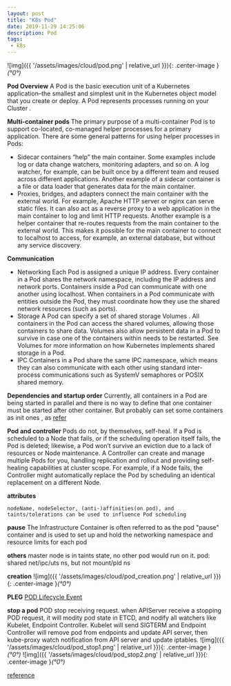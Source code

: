 ```yaml
---
layout: post
title: "K8s Pod"
date: 2019-11-29 14:25:06
description: Pod
tags:
 - k8s
---
```


![img]({{ '/assets/images/cloud/pod.png' | relative_url }}){: .center-image }*(°0°)*

**Pod Overview**
A Pod is the basic execution unit of a Kubernetes application–the smallest and simplest unit in the Kubernetes object model that you create or deploy. A Pod represents processes running on your Cluster .

**Multi-container pods**
The primary purpose of a multi-container Pod is to support co-located, co-managed helper processes for a primary application. There are some general patterns for using helper processes in Pods:

- Sidecar 
containers “help” the main container. Some examples include log or data change watchers, monitoring adapters, and so on. A log watcher, for example, can be built once by a different team and reused across different applications. Another example of a sidecar container is a file or data loader that generates data for the main container.
- Proxies, bridges, and adapters 
connect the main container with the external world. For example, Apache HTTP server or nginx can serve static files. It can also act as a reverse proxy to a web application in the main container to log and limit HTTP requests. Another example is a helper container that re-routes requests from the main container to the external world. This makes it possible for the main container to connect to localhost to access, for example, an external database, but without any service discovery.

**Communication**
- Networking
Each Pod is assigned a unique IP address. Every container in a Pod shares the network namespace, including the IP address and network ports. Containers inside a Pod can communicate with one another using localhost. When containers in a Pod communicate with entities outside the Pod, they must coordinate how they use the shared network resources (such as ports).
- Storage
A Pod can specify a set of shared storage Volumes . All containers in the Pod can access the shared volumes, allowing those containers to share data. Volumes also allow persistent data in a Pod to survive in case one of the containers within needs to be restarted. See Volumes for more information on how Kubernetes implements shared storage in a Pod.
- IPC
Containers in a Pod share the same IPC namespace, which means they can also communicate with each other using standard inter-process communications such as SystemV semaphores or POSIX shared memory.

**Dependencies and startup order**
Currently, all containers in a Pod are being started in parallel and there is no way to define that one container must be started after other container. 
But probably can set some containers as init ones , as [refer](https://kubernetes.io/docs/concepts/workloads/pods/init-containers/#understanding-init-containers)

**Pod and controller**
Pods do not, by themselves, self-heal. If a Pod is scheduled to a Node that fails, or if the scheduling operation itself fails, the Pod is deleted; likewise, a Pod won’t survive an eviction due to a lack of resources or Node maintenance.
A Controller can create and manage multiple Pods for you, handling replication and rollout and providing self-healing capabilities at cluster scope. For example, if a Node fails, the Controller might automatically replace the Pod by scheduling an identical replacement on a different Node.

**attributes**
```
nodeName, nodeSelector, (anti-)affinities(on pod), and taints/tolerations can be used to influence Pod scheduling
```

**pause**
The Infrastructure Container is often referred to as the pod "pause" container and is used to set up and hold the networking namespace and resource limits for each pod

**others**
master node is in taints state, no other pod would run on it.
pod: shared net/ipc/uts ns, but not mount/pid ns


**creation**
![img]({{ '/assets/images/cloud/pod_creation.png' | relative_url }}){: .center-image }*(°0°)*

**PLEG**
[POD Lifecycle Event](https://developers.redhat.com/blog/2019/11/13/pod-lifecycle-event-generator-understanding-the-pleg-is-not-healthy-issue-in-kubernetes/)


**stop a pod**
POD stop receiving request. when APIServer receive a stopping POD request, it will  modity pod state in ETCD, and nodify all watchers like Kubelet, Endpoint Controller. Kubelet will send SIGTERM and Endpoint Controller will remove pod from endpoints and update API server, then kube-proxy watch notification from API server and update iptables.
![img]({{ '/assets/images/cloud/pod_stop1.png' | relative_url }}){: .center-image }*(°0°)*
![img]({{ '/assets/images/cloud/pod_stop2.png' | relative_url }}){: .center-image }*(°0°)*

[reference](https://www.mirantis.com/blog/multi-container-pods-and-container-communication-in-kubernetes/)
